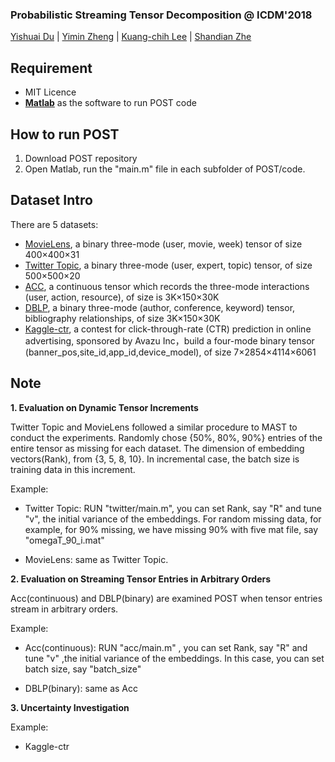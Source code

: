 ### Probabilistic Streaming Tensor Decomposition @ ICDM'2018
[Yishuai Du](https://www.linkedin.com/in/yishuai-du-583a17b5/) | [Yimin Zheng](http://www.vincheng.me) | [Kuang-chih Lee](https://scholar.google.com/citations?user=r9JOIloAAAAJ&hl=en) | [Shandian Zhe](http://www.cs.utah.edu/~zhe/)

## Requirement
* MIT Licence
* [**Matlab**](https://www.mathworks.com/products/matlab.html) as the software to run POST code

## How to run POST
1. Download POST repository
2. Open Matlab, run the "main.m" file in each subfolder of POST/code.



## Dataset Intro
There are 5 datasets:
* [MovieLens](https://github.com/yishuaidu/POST/blob/master/code/MovieLen/movie_400x400x31.mat), a binary three-mode (user, movie, week) tensor of size 400×400×31
* [Twitter Topic](https://github.com/yishuaidu/POST/blob/master/code/Twitter/data.mat), a binary three-mode (user, expert, topic) tensor, of size 500×500×20
* [ACC](https://github.com/yishuaidu/POST/blob/master/code/ACC/tensor-data-large/acc.mat), a continuous tensor which records the three-mode interactions (user, action, resource), of size is 3K×150×30K
* [DBLP](https://github.com/yishuaidu/POST/tree/master/code/DBLP/tensor-data-large), a binary three-mode (author, conference, keyword) tensor, bibliography relationships, of size 3K×150×30K
* [Kaggle-ctr](https://www.kaggle.com/c/avazu-ctr-prediction/data), a contest for click-through-rate (CTR) prediction in online advertising, sponsored by Avazu Inc，build a four-mode binary tensor (banner_pos,site_id,app_id,device_model), of size 7×2854×4114×6061

## Note
**1. Evaluation on Dynamic Tensor Increments**

Twitter Topic and MovieLens followed a similar procedure to MAST to conduct the experiments. 
Randomly chose {50%, 80%, 90%} entries of the entire tensor as missing for each dataset.
The dimension of embedding vectors(Rank), from {3, 5, 8, 10}. In incremental case, the batch size is training data in this increment.

Example:

* Twitter Topic: RUN "twitter/main.m", you can set Rank, say "R" and tune "v", the initial variance of the embeddings.
For random missing data, for example, for 90% missing, we have missing 90% with five mat file, say "omegaT_90_i.mat"

* MovieLens: same as Twitter Topic.

**2. Evaluation on Streaming Tensor Entries in Arbitrary Orders**

Acc(continuous) and DBLP(binary) are examined POST when tensor entries stream in arbitrary orders. 

Example:

* Acc(continuous): RUN "acc/main.m" ,  you can set Rank, say "R" and tune "v" ,the initial variance of the embeddings. In this case, you can set batch size, say "batch_size"

* DBLP(binary): same as Acc



**3. Uncertainty Investigation**

Example:

* Kaggle-ctr





